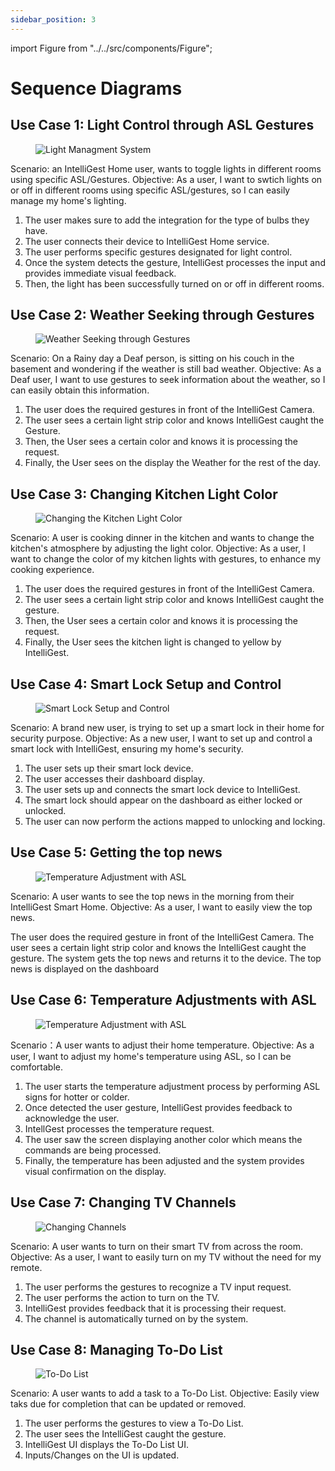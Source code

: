 ```yaml
---
sidebar_position: 3
---
```


import Figure from "../../src/components/Figure";

# Sequence Diagrams

## Use Case 1: Light Control through ASL Gestures

<Figure caption={"Use Case 1. Light Control through ASL Gestures"}>

![Light Managment System](../../static/img/light.png)

</Figure>

Scenario: an IntelliGest Home user, wants to toggle lights in different rooms using specific ASL/Gestures.
Objective: As a user, I want to swtich lights on or off in different rooms using specific ASL/gestures, so I can easily manage my home's lighting. 

1. The user makes sure to add the integration for the type of bulbs they have.
2. The user connects their device to IntelliGest Home service.
3. The user performs specific gestures designated for light control.
4. Once the system detects the gesture, IntelliGest processes the input and provides immediate visual feedback.
5. Then, the light has been successfully turned on or off in different rooms. 

## Use Case 2: Weather Seeking through Gestures

<Figure caption={"Use Case 2. Weather Seeking through Gestures"}>

![Weather Seeking through Gestures](../../static/img/weather.png)

</Figure>

Scenario: On a Rainy day a Deaf person, is sitting on his couch in the basement and wondering if the weather is still bad weather.
Objective: As a Deaf user, I want to use gestures to seek information about the weather, so I can easily obtain this information.

1.	The user does the required gestures in front of the IntelliGest Camera.
2.	The user sees a certain light strip color and knows IntelliGest caught the Gesture.
3.	Then, the User sees a certain color and knows it is processing the request.
4.	Finally, the User sees on the display the Weather for the rest of the day.

## Use Case 3: Changing Kitchen Light Color

<Figure caption={"Use Case 3. Changing Kitchen Light Color"}>

![Changing the Kitchen Light Color](../../static/img/kitchen-light.png)

</Figure>

Scenario: A user is cooking dinner in the kitchen and wants to change the kitchen's atmosphere by adjusting the light color.
Objective: As a user, I want to change the color of my kitchen lights with gestures, to enhance my cooking experience. 

1.	The user does the required gestures in front of the IntelliGest Camera.
2.	The user sees a certain light strip color and knows IntelliGest caught the gesture.
3.	Then, the User sees a certain color and knows it is processing the request.
4.	Finally, the User sees the kitchen light is changed to yellow by IntelliGest.

## Use Case 4: Smart Lock Setup and Control

<Figure caption={"Use Case 4. Smart Lock Setup and Control"}>

![Smart Lock Setup and Control](../../static/img/Lock.png)

</Figure>

Scenario: A brand new user, is trying to set up a smart lock in their home for security purpose.
Objective: As a new user, I want to set up and control a smart lock with IntelliGest, ensuring my home's security.

1.	The user sets up their smart lock device.
2.	The user accesses their dashboard display.
3.	The user sets up and connects the smart lock device to IntelliGest.
4.	The smart lock should appear on the dashboard as either locked or unlocked.
5.	The user can now perform the actions mapped to unlocking and locking.

## Use Case 5: Getting the top news

<Figure caption={"Use Case 5. Adding Reminders through Gestures"}>

![Temperature Adjustment with ASL](../../static/img/news.png)

</Figure>

Scenario: A user wants to see the top news in the morning from their IntelliGest Smart Home. 
Objective: As a user, I want to easily view the top news.

The user does the required gesture in front of the IntelliGest Camera.
The user sees a certain light strip color and knows the IntelliGest caught the gesture.
The system gets the top news and returns it to the device.
The top news is displayed on the dashboard


## Use Case 6: Temperature Adjustments with ASL

<Figure caption={"Use Case 6. Temperature Adjustments with ASL"}>

![Temperature Adjustment with ASL](../../static/img/temp-adjust.png)

</Figure>

Scenario：A user wants to adjust their home temperature.
Objective: As a user, I want to adjust my home's temperature using ASL, so I can be comfortable.

1. The user starts the temperature adjustment process by performing ASL signs for hotter or colder.
2. Once detected the user gesture, IntelliGest provides feedback to acknowledge the user.
3. IntellGest processes the temperature request.
4. The user saw the screen displaying another color which means the commands are being processed.
5. Finally, the temperature has been adjusted and the system provides visual confirmation on the display.

## Use Case 7: Changing TV Channels

<Figure caption={"Use Case 7. Changing TV Channels"}>

![Changing Channels](../../static/img/tv.png)

</Figure>

Scenario: A user wants to turn on their smart TV from across the room.
Objective: As a user, I want to easily turn on my TV without the need for my remote.

1. The user performs the gestures to recognize a TV input request.
2. The user performs the action to turn on the TV.
3. IntelliGest provides feedback that it is processing their request.
4. The channel is automatically turned on by the system.

## Use Case 8: Managing To-Do List
<Figure caption={"Use Case 8. Managing To-Do List"}>

![To-Do List](../../static/img/To-DoList)

</Figure>

Scenario: A user wants to add a task to a To-Do List.
Objective: Easily view taks due for completion that can be updated or removed.

1. The user performs the gestures to view a To-Do List.
2. The user sees the IntelliGest caught the gesture.
3. IntelliGest UI displays the To-Do List UI.
4. Inputs/Changes on the UI is updated.

